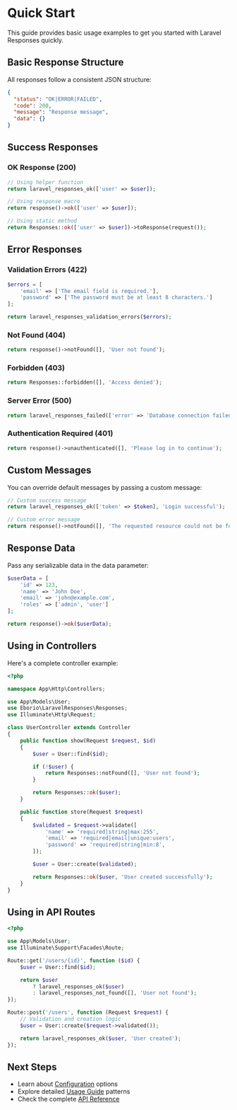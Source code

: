 # Quick Start

This guide provides basic usage examples to get you started with Laravel Responses quickly.

## Basic Response Structure

All responses follow a consistent JSON structure:

```json
{
  "status": "OK|ERROR|FAILED",
  "code": 200,
  "message": "Response message",
  "data": {}
}
```

## Success Responses

### OK Response (200)

```php
// Using helper function
return laravel_responses_ok(['user' => $user]);

// Using response macro
return response()->ok(['user' => $user]);

// Using static method
return Responses::ok(['user' => $user])->toResponse(request());
```

## Error Responses

### Validation Errors (422)

```php
$errors = [
    'email' => ['The email field is required.'],
    'password' => ['The password must be at least 8 characters.']
];

return laravel_responses_validation_errors($errors);
```

### Not Found (404)

```php
return response()->notFound([], 'User not found');
```

### Forbidden (403)

```php
return Responses::forbidden([], 'Access denied');
```

### Server Error (500)

```php
return laravel_responses_failed(['error' => 'Database connection failed']);
```

### Authentication Required (401)

```php
return response()->unauthenticated([], 'Please log in to continue');
```

## Custom Messages

You can override default messages by passing a custom message:

```php
// Custom success message
return laravel_responses_ok(['token' => $token], 'Login successful');

// Custom error message
return response()->notFound([], 'The requested resource could not be found');
```

## Response Data

Pass any serializable data in the data parameter:

```php
$userData = [
    'id' => 123,
    'name' => 'John Doe',
    'email' => 'john@example.com',
    'roles' => ['admin', 'user']
];

return response()->ok($userData);
```

## Using in Controllers

Here's a complete controller example:

```php
<?php

namespace App\Http\Controllers;

use App\Models\User;
use Eborio\LaravelResponses\Responses;
use Illuminate\Http\Request;

class UserController extends Controller
{
    public function show(Request $request, $id)
    {
        $user = User::find($id);

        if (!$user) {
            return Responses::notFound([], 'User not found');
        }

        return Responses::ok($user);
    }

    public function store(Request $request)
    {
        $validated = $request->validate([
            'name' => 'required|string|max:255',
            'email' => 'required|email|unique:users',
            'password' => 'required|string|min:8',
        ]);

        $user = User::create($validated);

        return Responses::ok($user, 'User created successfully');
    }
}
```

## Using in API Routes

```php
<?php

use App\Models\User;
use Illuminate\Support\Facades\Route;

Route::get('/users/{id}', function ($id) {
    $user = User::find($id);

    return $user
        ? laravel_responses_ok($user)
        : laravel_responses_not_found([], 'User not found');
});

Route::post('/users', function (Request $request) {
    // Validation and creation logic
    $user = User::create($request->validated());

    return laravel_responses_ok($user, 'User created');
});
```

## Next Steps

- Learn about [Configuration](configuration.md) options
- Explore detailed [Usage Guide](usage.md) patterns
- Check the complete [API Reference](api-reference.md)